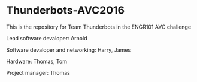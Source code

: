 # Thunderbots-AVC2016
This is the repository for Team Thunderbots in the ENGR101 AVC challenge

Lead software devaloper: Arnold 

Software devaloper and networking: Harry, James

Hardware: Thomas, Tom

Project manager: Thomas
